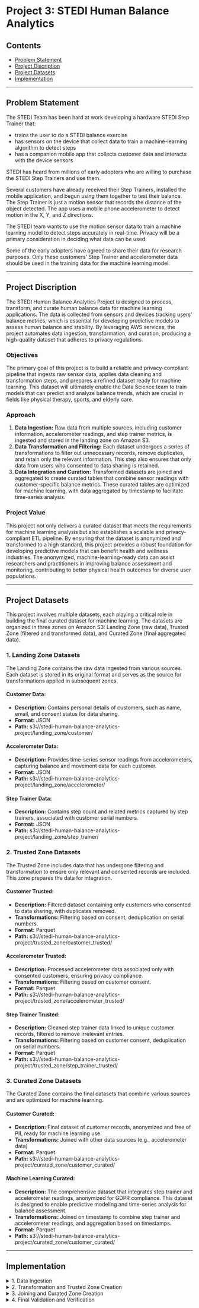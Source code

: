 # Project 3: STEDI Human Balance Analytics

## Contents

+ [Problem Statement](#Problem-Statement)
+ [Project Discription](#Project-Discription)
+ [Project Datasets](#Project-Datasets)
+ [Implementation](#Implementation)


---
## Problem Statement

The STEDI Team has been hard at work developing a hardware STEDI Step Trainer that:
- trains the user to do a STEDI balance exercise
- has sensors on the device that collect data to train a machine-learning algorithm to detect steps
- has a companion mobile app that collects customer data and interacts with the device sensors

STEDI has heard from millions of early adopters who are willing to purchase the STEDI Step Trainers and use them.

Several customers have already received their Step Trainers, installed the mobile application, and begun using them together to test their balance. The Step Trainer is just a motion sensor that records the distance of the object detected. The app uses a mobile phone accelerometer to detect motion in the X, Y, and Z directions.

The STEDI team wants to use the motion sensor data to train a machine learning model to detect steps accurately in real-time. Privacy will be a primary consideration in deciding what data can be used.

Some of the early adopters have agreed to share their data for research purposes. Only these customers’ Step Trainer and accelerometer data should be used in the training data for the machine learning model.

---

## Project Discription

The STEDI Human Balance Analytics Project is designed to process, transform, and curate human balance data for machine learning applications. The data is collected from sensors and devices tracking users’ balance metrics, which is essential for developing predictive models to assess human balance and stability. By leveraging AWS services, the project automates data ingestion, transformation, and curation, producing a high-quality dataset that adheres to privacy regulations.

### Objectives

The primary goal of this project is to build a reliable and privacy-compliant pipeline that ingests raw sensor data, applies data cleaning and transformation steps, and prepares a refined dataset ready for machine learning. This dataset will ultimately enable the Data Science team to train models that can predict and analyze balance trends, which are crucial in fields like physical therapy, sports, and elderly care.

### Approach

1. **Data Ingestion:** Raw data from multiple sources, including customer information, accelerometer readings, and step trainer metrics, is ingested and stored in the landing zone on Amazon S3.
2. **Data Transformation and Filtering:** Each dataset undergoes a series of transformations to filter out unnecessary records, remove duplicates, and retain only the relevant information. This step also ensures that only data from users who consented to data sharing is retained.
3. **Data Integration and Curation:** Transformed datasets are joined and aggregated to create curated tables that combine sensor readings with customer-specific balance metrics. These curated tables are optimized for machine learning, with data aggregated by timestamp to facilitate time-series analysis.

### Project Value

This project not only delivers a curated dataset that meets the requirements for machine learning analysis but also establishes a scalable and privacy-compliant ETL pipeline. By ensuring that the dataset is anonymized and transformed to a high standard, this project provides a robust foundation for developing predictive models that can benefit health and wellness industries. The anonymized, machine-learning-ready data can assist researchers and practitioners in improving balance assessment and monitoring, contributing to better physical health outcomes for diverse user populations.

---

## Project Datasets

This project involves multiple datasets, each playing a critical role in building the final curated dataset for machine learning. The datasets are organized in three zones on Amazon S3: Landing Zone (raw data), Trusted Zone (filtered and transformed data), and Curated Zone (final aggregated data).

### 1. Landing Zone Datasets

The Landing Zone contains the raw data ingested from various sources. Each dataset is stored in its original format and serves as the source for transformations applied in subsequent zones.

#### Customer Data:
- **Description:** Contains personal details of customers, such as name, email, and consent status for data sharing.
- **Format:** JSON
- **Path:** s3://stedi-human-balance-analytics-project/landing_zone/customer/

#### Accelerometer Data:
- **Description:** Provides time-series sensor readings from accelerometers, capturing balance and movement data for each customer.
- **Format:** JSON
- **Path:** s3://stedi-human-balance-analytics-project/landing_zone/accelerometer/

#### Step Trainer Data:
- **Description:** Contains step count and related metrics captured by step trainers, associated with customer serial numbers.
- **Format:** JSON
- **Path:** s3://stedi-human-balance-analytics-project/landing_zone/step_trainer/

### 2. Trusted Zone Datasets

The Trusted Zone includes data that has undergone filtering and transformation to ensure only relevant and consented records are included. This zone prepares the data for integration.

#### Customer Trusted:
- **Description:** Filtered dataset containing only customers who consented to data sharing, with duplicates removed.
- **Transformations:** Filtering based on consent, deduplication on serial numbers.
- **Format:** Parquet
- **Path:** s3://stedi-human-balance-analytics-project/trusted_zone/customer_trusted/

#### Accelerometer Trusted:
- **Description:** Processed accelerometer data associated only with consented customers, ensuring privacy compliance.
- **Transformations:** Filtering based on customer consent.
- **Format:** Parquet
- **Path:** s3://stedi-human-balance-analytics-project/trusted_zone/accelerometer_trusted/

#### Step Trainer Trusted:
- **Description:** Cleaned step trainer data linked to unique customer records, filtered to remove irrelevant entries.
- **Transformations:** Filtering based on customer consent, deduplication on serial numbers.
- **Format:** Parquet
- **Path:** s3://stedi-human-balance-analytics-project/trusted_zone/step_trainer_trusted/

### 3. Curated Zone Datasets

The Curated Zone contains the final datasets that combine various sources and are optimized for machine learning.

#### Customer Curated:
- **Description:** Final dataset of customer records, anonymized and free of PII, ready for machine learning use.
- **Transformations:** Joined with other data sources (e.g., accelerometer data)
- **Format:** Parquet
- **Path:** s3://stedi-human-balance-analytics-project/curated_zone/customer_curated/

#### Machine Learning Curated:
- **Description:** The comprehensive dataset that integrates step trainer and accelerometer readings, anonymized for GDPR compliance. This dataset is designed to enable predictive modeling and time-series analysis for balance assessment.
- **Transformations:** Joined on timestamp to combine step trainer and accelerometer readings, and aggregation based on timestamps.
- **Format:** Parquet
- **Path:** s3://stedi-human-balance-analytics-project/curated_zone/customer_curated/

---

## Implementation
<details>
<summary>
1. Data Ingestion
</summary>

### Description:

Data ingestion involves loading the raw data from S3 into AWS Glue. Each dataset (customer, accelerometer, and step trainer) is loaded into the Landing Zone and prepared for transformation.

### Steps:

1. Created Glue jobs to load data from S3 into the Landing Zone.
2. Verified row counts to ensure data was successfully ingested.

### Results:

These Athena queries confirm row counts for the raw datasets:

* ***Accelerometer Landing Table Count:*** 81,273 rows
![alt text](data_screenshots/accelerometer_landing.png)

* ***Customer Landing Table Count:*** 956 rows
![alt text](data_screenshots/customer_landing.png)

* ***Step Trainer Landing Table Count:*** 28,680 rows
![alt text](data_screenshots/step_trainer_landing.png)
</details>

<details>
<summary>
2. Transformation and Trusted Zone Creation
</summary>

> In the Trusted Zone, I created AWS Glue jobs to make transofrmations on the raw data in the landing zones.

**Glue job scripts**

[1. customer_landing_to_trusted.py](customer_landing_to_trusted.py) - This script transfers customer data from the 'landing' to 'trusted' zones. It filters for customers who have agreed to share data with researchers.

[2. accelerometer_landing_to_trusted_zone.py](accelerometer_landing_to_trusted_zone.py) - This script transfers accelerometer data from the 'landing' to 'trusted' zones. Using a join on customer_trusted and accelerometer_landing, It filters for Accelerometer readings from customers who have agreed to share data with researchers.

[3. Trainer_landing_to_trusted.py](Trainer_landing_to_trusted.py) - This script transfers Step Trainer data from the 'landing' to 'trusted' zones. Using a join on customer_curated and step_trainer_landing, It filters for customers who have accelerometer data and have agreed to share their data for research with Step Trainer readings.

The customer_trusted table was queried in Athena to show that it only contains customer records from people who agreed to share their data.

![alt text](Screenshots/customer_trusted_sharwithreasearchasofdate_null.png)
</details>

<details>
<summary>
3. Joining and Curated Zone Creation
</summary>

> In the Curated Zone I created AWS Glue jobs to make further transformations, to meet the specific needs of a particular analysis.

**Glue job scripts**

[customer_trusted_to_curated.py](customer_trusted_to_curated.py) - This script transfers customer data from the 'trusted' to 'curated' zones. Using a join on customer_trusted and accelerometer_landing, It filters for customers with Accelerometer readings and have agreed to share data with researchers.

[Trainer_trusted_to_curated.py](Trainer_trusted_to_curated.py): This script is used to build aggregated table that has each of the Step Trainer Readings, and the associated accelerometer reading data for the same timestamp, but only for customers who have agreed to share their data.

</details>

<details>
<summary>
4. Final Validation and Verification
</summary>

> In the Curated Zone I created AWS Glue jobs to make further transformations, to meet the specific needs of a particular analysis.

**Glue job scripts**

[customer_trusted_to_curated.py](customer_trusted_to_curated.py) - This script transfers customer data from the 'trusted' to 'curated' zones. Using a join on customer_trusted and accelerometer_landing, It filters for customers with Accelerometer readings and have agreed to share data with researchers.

[Trainer_trusted_to_curated.py](Trainer_trusted_to_curated.py): This script is used to build aggregated table that has each of the Step Trainer Readings, and the associated accelerometer reading data for the same timestamp, but only for customers who have agreed to share their data.

</details>
